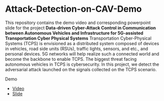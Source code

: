 # Attack-Detection-on-CAV-Demo
This repository contains the demo video and corresponding powerpoint slide for the project 
**Data-driven Cyber-Attack Control in Communication between Autonomous Vehicles and Infrastructure for 5G-assisted Transportation Cyber Physical Systems**
Transportation Cyber-Physical Systems (TCPS) is envisioned as a distributed system composed of devices in vehicles, road side units (RSUs), traffic lights, sensors, and etc., and personal devices. 5G networks will help realize such a connected world and become the backbone to enable TCPS. The biggest threat facing autonomous vehicles in TCPS is cybersecurity. In this project, we detect the adversarial attack launched on the signals collected on the TCPS scenario.

Demo 
* [Video](https://drive.google.com/file/d/17-7jDnGjPmm9sPlq7Te4jst2Wpj9jIUQ/view?usp=sharing) 
* [Slide](https://docs.google.com/presentation/d/1hmD42hbM2MlbxKByEUAjO8joS-cFpIQQ/edit?usp=sharing&ouid=115921421244620234154&rtpof=true&sd=true)
